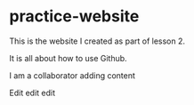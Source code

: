 # practice-website

This is the website I created as part of lesson 2.

It is all about how to use Github.

I am a collaborator adding content

Edit edit edit
